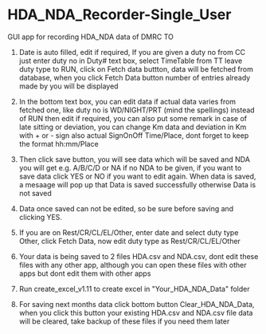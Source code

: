 # HDA_NDA_Recorder-Single_User
GUI app for recording HDA_NDA data of DMRC TO

1. Date is auto filled, edit if required, If you are given a duty no from CC just enter duty no 
   in Duty# text box, select TimeTable from TT leave duty type to RUN, click on Fetch data buttton,
   data will be fetched from database, when you click Fetch Data button number of entries already made by
   you will be displayed

2. In the bottom text box, you can edit data if actual data varies from fetched one, 
   like duty no is WD/NIGHT/PRT (mind the spellings) instead of RUN then edit if required, 
   you can also put some remark in case of late sitting or deviation, you can change Km data 
   and deviation in Km with + or - sign  also actual SignOnOff Time/Place, dont forget to keep 
   the format hh:mm/Place

3. Then click save button, you will see data which will be saved and NDA you will get 
   e.g. A/B/C/D or NA if no NDA to be given, if you want to save data click YES or NO if you 
   want to edit again. When data is saved, a mesaage will pop up that Data is saved successfully otherwise Data is not saved

4. Data once saved can not be edited, so be sure before saving and clicking YES.

5. If you are on Rest/CR/CL/EL/Other, enter date and select duty type Other, click Fetch Data, 
   now edit duty type as Rest/CR/CL/EL/Other

6. Your data is being saved to 2 files HDA.csv and NDA.csv, dont edit these files with any other app,
   although you can open these files with other apps but dont edit them with other apps

7. Run create_excel_v1.11 to create excel in "Your_HDA_NDA_Data" folder

8. For saving next months data click bottom button Clear_HDA_NDA_Data, when you click this button
   your existing HDA.csv and NDA.csv file data will be cleared, take backup of these files if you need them later
